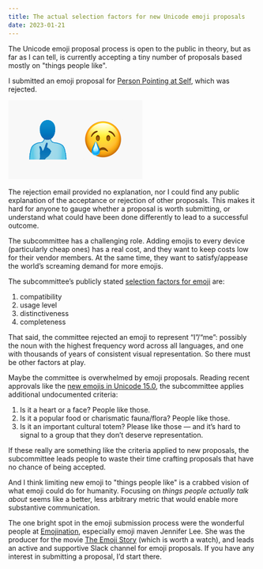 ```yaml
---
title: The actual selection factors for new Unicode emoji proposals
date: 2023-01-21
---
```


The Unicode emoji proposal process is open to the public in theory, but as far as I can tell, is currently accepting a tiny number of proposals based mostly on "things people like".

I submitted an emoji proposal for [Person Pointing at Self](https://drive.google.com/file/d/1y-aO0tl6LnSpHavLnpESRt6h5Idz4K0_/view?usp=sharing), which was rejected.

![](/images/2023/01/meSad.png)

The rejection email provided no explanation, nor I could find any public explanation of the acceptance or rejection of other proposals. This makes it hard for anyone to gauge whether a proposal is worth submitting, or understand what could have been done differently to lead to a successful outcome.

The subcommittee has a challenging role. Adding emojis to every device (particularly cheap ones) has a real cost, and they want to keep costs low for their vendor members. At the same time, they want to satisfy/appease the world’s screaming demand for more emojis.

The subcommittee’s publicly stated [selection factors for emoji](http://unicode.org/emoji/proposals.html#selection_factors) are:

1. compatibility
2. usage level
3. distinctiveness
4. completeness

That said, the committee rejected an emoji to represent “I”/“me”: possibly the noun with the highest frequency word across all languages, and one with thousands of years of consistent visual representation. So there must be other factors at play.

Maybe the committee is overwhelmed by emoji proposals. Reading recent approvals like the [new emojis in Unicode 15.0](https://blog.emojipedia.org/whats-new-in-unicode-15-0/), the subcommittee applies additional undocumented criteria:

1. Is it a heart or a face? People like those.
2. Is it a popular food or charismatic fauna/flora? People like those.
3. Is it an important cultural totem? Please like those — and it’s hard to signal to a group that they don’t deserve representation.

If these really are something like the criteria applied to new proposals, the subcommittee leads people to waste their time crafting proposals that have no chance of being accepted.

And I think limiting new emoji to "things people like" is a crabbed vision of what emoji could do for humanity. Focusing on _things people actually talk about_ seems like a better, less arbitrary metric that would enable more substantive communication.

The one bright spot in the emoji submission process were the wonderful people at [Emojination](https://www.emojination.org/), especially emoji maven Jennifer Lee. She was the producer for the movie [The Emoji Story](https://www.theemojistory.com/) (which is worth a watch), and leads an active and supportive Slack channel for emoji proposals. If you have any interest in submitting a proposal, I’d start there.
